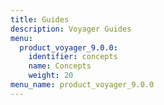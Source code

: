```yaml
---
title: Guides
description: Voyager Guides
menu:
  product_voyager_9.0.0:
    identifier: concepts
    name: Concepts
    weight: 20
menu_name: product_voyager_9.0.0
---
```

